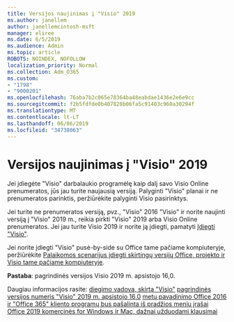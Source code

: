```yaml
---
title: Versijos naujinimas į "Visio" 2019
ms.author: janellem
author: janellemcintosh-msft
manager: eliree
ms.date: 6/5/2019
ms.audience: Admin
ms.topic: article
ROBOTS: NOINDEX, NOFOLLOW
localization_priority: Normal
ms.collection: Adm_O365
ms.custom:
- "1798"
- "9000201"
ms.openlocfilehash: 76aba7b2c065e78364ba48eabdae1436e2e6e9cc
ms.sourcegitcommit: f2b5fdfde0b407828b06fa5c91403c960a30294f
ms.translationtype: MT
ms.contentlocale: lt-LT
ms.lasthandoff: 06/06/2019
ms.locfileid: "34738063"
---
```

# <a name="upgrade-to-visio-2019"></a>Versijos naujinimas į "Visio" 2019

Jei įdiegėte "Visio" darbalaukio programėlę kaip dalį savo Visio Online prenumeratos, jūs jau turite naujausią versiją. Palyginti "Visio" planai ir ne prenumeratos parinktis, peržiūrėkite palyginti Visio pasirinktys.

Jei turite ne prenumeratos versiją, pvz., "Visio" 2016 "Visio" ir norite naujinti versiją į "Visio" 2019 m., reikia pirkti "Visio" 2019 arba Visio Online prenumeratos. Jei jau turite Visio 2019 ir norite ją įdiegti, pamatyti [Įdiegti "Visio"](https://support.office.com/article/f98f21e3-aa02-4827-9167-ddab5b025710?wt.mc_id=OfficeAdm_ClientDIA_Alchemy1798). 

Jei norite įdiegti "Visio" pusė-by-side su Office tame pačiame kompiuteryje, peržiūrėkite [Palaikomos scenarijus įdiegti skirtingų versijų Office, projekto ir Visio tame pačiame kompiuteryje](https://docs.microsoft.com/deployoffice/install-different-office-visio-and-project-versions-on-the-same-computer).

**Pastaba**: pagrindinės versijos Visio 2019 m. apsistojo 16,0.

Daugiau informacijos rasite: [diegimo vadovą, skirtą "Visio"](https://docs.microsoft.com/deployoffice/deployment-guide-for-visio)
[pagrindinės versijos numeris "Visio" 2019 m. apsistojo 16,0](https://docs.microsoft.com/en-gb/deployoffice/office2019/overview#whats-stayed-the-same-in-office-2019)
[metų pavadinimo Office 2016 ir "Office 365" kliento programų bus pašalinta iš pradžios meniu įrašai](https://support.office.com/article/8fe5e052-76d2-49de-af30-2e84ed3da907?wt.mc_id=OfficeAdm_ClientDIA_Alchemy1798) 
 [Office 2019 komercinės for Windows ir Mac, dažnai užduodami klausimai](https://support.microsoft.com/help/4133312) 
